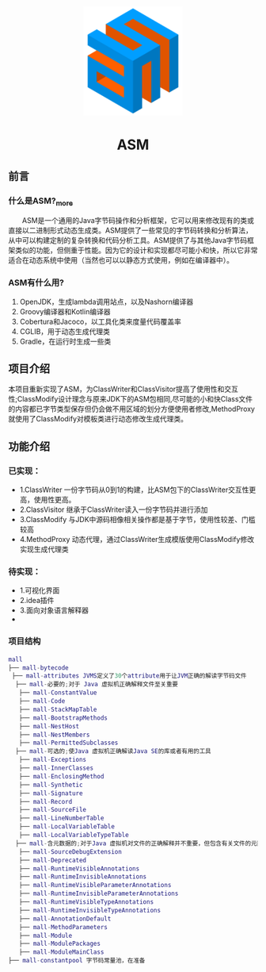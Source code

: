 <p align="center">
    <img width="200" src="src/main/resources/02182936_XNdd.png">
</p>
<h1 align="center">ASM</h1>
<h2>前言</h2>
<h3>什么是ASM?<a href="https://www.jianshu.com/p/6ec7846edf07"><sub>more</sub></a></h3>
<div>
    &emsp;&emsp;ASM是一个通用的Java字节码操作和分析框架，它可以用来修改现有的类或直接以二进制形式动态生成类。ASM提供了一些常见的字节码转换和分析算法，从中可以构建定制的复杂转换和代码分析工具。ASM提供了与其他Java字节码框架类似的功能，但侧重于性能。因为它的设计和实现都尽可能小和快，所以它非常适合在动态系统中使用（当然也可以以静态方式使用，例如在编译器中）。
</div>
<h3>ASM有什么用?</h3>
<ol>
    <li>OpenJDK，生成lambda调用站点，以及Nashorn编译器</li>
    <li>Groovy编译器和Kotlin编译器</li>
    <li>Cobertura和Jacoco，以工具化类来度量代码覆盖率</li>
    <li>CGLIB，用于动态生成代理类</li>
    <li>Gradle，在运行时生成一些类</li>
</ol>

## 项目介绍
本项目重新实现了ASM，为ClassWriter和ClassVisitor提高了使用性和交互性;ClassModify设计理念与原来JDK下的ASM包相同,尽可能的小和快Class文件的内容都已字节类型保存但仍会做不用区域的划分方便使用者修改,MethodProxy就使用了ClassModify对模板类进行动态修改生成代理类。

## 功能介绍
### 已实现：
 - 1.ClassWriter 一份字节码从0到1的构建，比ASM包下的ClassWriter交互性更高，使用性更高。
 - 2.ClassVisitor 继承于ClassWriter读入一份字节码并进行添加
 - 3.ClassModify 与JDK中源码相像相关操作都是基于字节，使用性较差、门槛较高
 - 4.MethodProxy 动态代理，通过ClassWriter生成模版使用ClassModify修改实现生成代理类
### 待实现：
 - 1.可视化界面
 - 2.idea插件
 - 3.面向对象语言解释器
 - 
### 项目结构
``` lua
mall
├── mall-bytecode
 ├── mall-attributes JVMS定义了30个attribute用于让JVM正确的解读字节码文件
  ├── mall-必要的;对于 Java 虚拟机正确解释文件至关重要
   ├── mall-ConstantValue
   ├── mall-Code
   ├── mall-StackMapTable
   ├── mall-BootstrapMethods
   ├── mall-NestHost
   ├── mall-NestMembers
   ├── mall-PermittedSubclasses
  ├── mall-可选的;使Java 虚拟机正确解读Java SE的库或者有用的工具
   ├── mall-Exceptions
   ├── mall-InnerClasses
   ├── mall-EnclosingMethod
   ├── mall-Synthetic
   ├── mall-Signature
   ├── mall-Record
   ├── mall-SourceFile
   ├── mall-LineNumberTable
   ├── mall-LocalVariableTable
   ├── mall-LocalVariableTypeTable
  ├── mall-含元数据的;对于Java 虚拟机对文件的正确解释并不重要，但包含有关文件的元数据，这些元数据由 Java SE 平台或由工具提供
   ├── mall-SourceDebugExtension
   ├── mall-Deprecated
   ├── mall-RuntimeVisibleAnnotations
   ├── mall-RuntimeInvisibleAnnotations
   ├── mall-RuntimeVisibleParameterAnnotations
   ├── mall-RuntimeInvisibleParameterAnnotations
   ├── mall-RuntimeVisibleTypeAnnotations
   ├── mall-RuntimeInvisibleTypeAnnotations
   ├── mall-AnnotationDefault
   ├── mall-MethodParameters
   ├── mall-Module
   ├── mall-ModulePackages
   ├── mall-ModuleMainClass
├── mall-constantpool 字节码常量池，在准备
